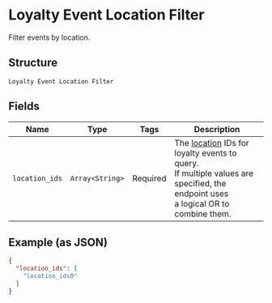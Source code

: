
# Loyalty Event Location Filter

Filter events by location.

## Structure

`Loyalty Event Location Filter`

## Fields

| Name | Type | Tags | Description |
|  --- | --- | --- | --- |
| `location_ids` | `Array<String>` | Required | The [location](#type-Location) IDs for loyalty events to query.<br>If multiple values are specified, the endpoint uses<br>a logical OR to combine them. |

## Example (as JSON)

```json
{
  "location_ids": [
    "location_ids0"
  ]
}
```

